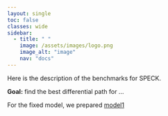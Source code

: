 ```yaml
---
layout: single
toc: false
classes: wide
sidebar:  
  - title: " "
    image: /assets/images/logo.png
    image_alt: "image"
    nav: "docs"
---
```


Here is the description of the benchmarks for SPECK. 

**Goal:** find the best differential path for ... 

For the fixed model, we prepared [model1](\models\SPECK\test) 
